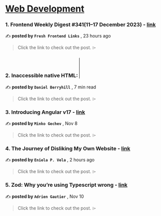 
<h1><a href=https://medium.com/tag/web-development/recommended target="_blank" rel="noopener noreferrer">Web Development</a></h1>
<h3>1. Frontend Weekly Digest #341(11–17 December 2023) - <a href=https://medium.com/@frontender-ua/frontend-weekly-digest-341-11-17-december-2023-3797fd6080c1?source=tag_recommended_feed---------0-84----------web_development----------6019bde4_1605_4f60_abc8_602f11e98f76------- target="_blank" rel="noopener noreferrer">link</a></h3>

✍️ **posted by `Fresh Frontend Links`** <date> , 23 hours ago</date>

<blockquote>Click the link to check out the post. ⌲</blockquote>

<h3>2. Inaccessible native HTML: <select multiple> - <a href=https://medium.com/user-experience-design-1/inaccessible-native-html-select-multiple-ec19c7bd67e7?source=tag_recommended_feed---------1-107----------web_development----------6019bde4_1605_4f60_abc8_602f11e98f76------- target="_blank" rel="noopener noreferrer">link</a></h3>

✍️ **posted by `Daniel Berryhill`** <date> , 7 min read</date>

<blockquote>Click the link to check out the post. ⌲</blockquote>

<h3>3. Introducing Angular v17 - <a href=https://medium.com/angular-blog/introducing-angular-v17-4d7033312e4b?source=tag_recommended_feed---------2-85----------web_development----------6019bde4_1605_4f60_abc8_602f11e98f76------- target="_blank" rel="noopener noreferrer">link</a></h3>

✍️ **posted by `Minko Gechev`** <date> , Nov 8</date>

<blockquote>Click the link to check out the post. ⌲</blockquote>

<h3>4. The Journey of Disliking My Own Website - <a href=https://medium.com/@ynnenu/the-journey-of-disliking-my-own-website-bc4e63f813b1?source=tag_recommended_feed---------3-84----------web_development----------6019bde4_1605_4f60_abc8_602f11e98f76------- target="_blank" rel="noopener noreferrer">link</a></h3>

✍️ **posted by `Eniela P. Vela`** <date> , 2 hours ago</date>

<blockquote>Click the link to check out the post. ⌲</blockquote>

<h3>5. Zod: Why you’re using Typescript wrong - <a href=https://medium.com/ekino-france/zod-why-youre-using-typescript-wrong-b0c1583df089?source=tag_recommended_feed---------4-107----------web_development----------6019bde4_1605_4f60_abc8_602f11e98f76------- target="_blank" rel="noopener noreferrer">link</a></h3>

✍️ **posted by `Adrien Gautier`** <date> , Nov 10</date>

<blockquote>Click the link to check out the post. ⌲</blockquote>

